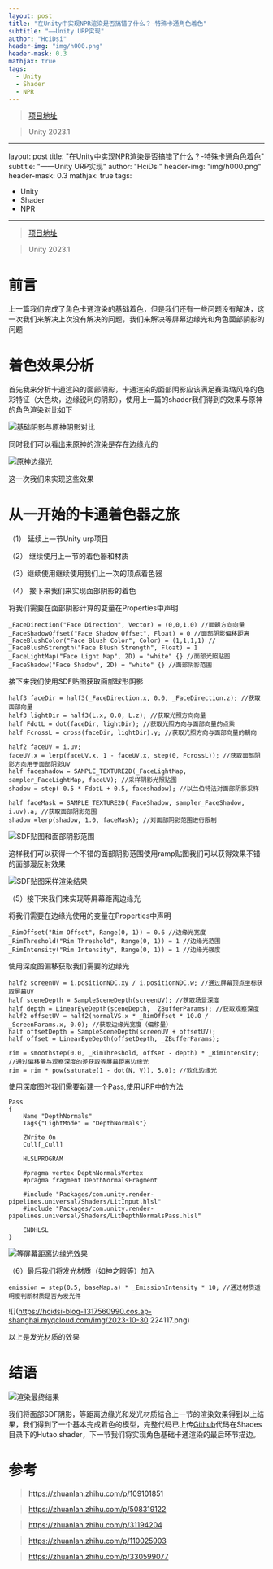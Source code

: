 ```yaml
---
layout: post
title: "在Unity中实现NPR渲染是否搞错了什么？-特殊卡通角色着色"
subtitle: "——Unity URP实现"
author: "HciDsi"
header-img: "img/h000.png"
header-mask: 0.3
mathjax: true
tags:
  - Unity
  - Shader
  - NPR
---
```

>[项目地址](https://github.com/HciDsi/GenshinRender_Like)

>Unity 2023.1
---
layout: post
title: "在Unity中实现NPR渲染是否搞错了什么？-特殊卡通角色着色"
subtitle: "——Unity URP实现"
author: "HciDsi"
header-img: "img/h000.png"
header-mask: 0.3
mathjax: true
tags:
  - Unity
  - Shader
  - NPR
---
>[项目地址](https://github.com/HciDsi/GenshinRender_Like)

>Unity 2023.1
# 前言

上一篇我们完成了角色卡通渲染的基础着色，但是我们还有一些问题没有解决，这一次我们来解决上次没有解决的问题，我们来解决等屏幕边缘光和角色面部阴影的问题

# 着色效果分析

首先我来分析卡通渲染的面部阴影，卡通渲染的面部阴影应该满足赛璐璐风格的色彩特征（大色块，边缘锐利的阴影），使用上一篇的shader我们得到的效果与原神的角色渲染对比如下

![基础阴影与原神阴影对比](https://hcidsi-blog-1317560990.cos.ap-shanghai.myqcloud.com/img/sh3001.jpg)

同时我们可以看出来原神的渲染是存在边缘光的

![原神边缘光](https://hcidsi-blog-1317560990.cos.ap-shanghai.myqcloud.com/img/Snipaste_2023-10-30_21-15-43.png)

这一次我们来实现这些效果

# 从一开始的卡通着色器之旅

（1） 延续上一节Unity urp项目

（2） 继续使用上一节的着色器和材质

（3）继续使用继续使用我们上一次的顶点着色器
    

（4） 接下来我们来实现面部阴影的着色

 将我们需要在面部阴影计算的变量在Properties中声明


    _FaceDirection("Face Direction", Vector) = (0,0,1,0) //面朝方向向量
    _FaceShadowOffset("Face Shadow Offset", Float) = 0 //面部阴影偏移距离
    _FaceBlushColor("Face Blush Color", Color) = (1,1,1,1) //
    _FaceBlushStrength("Face Blush Strength", Float) = 1
    _FaceLightMap("Face Light Map", 2D) = "white" {} //面部光照贴图
    _FaceShadow("Face Shadow", 2D) = "white" {} //面部阴影范围

接下来我们使用SDF贴图获取面部球形阴影



    half3 faceDir = half3(_FaceDirection.x, 0.0, _FaceDirection.z); //获取面部向量
    half3 lightDir = half3(L.x, 0.0, L.z); //获取光照方向向量
    half FdotL = dot(faceDir, lightDir); //获取光照方向与面部向量的点乘
    half FcrossL = cross(faceDir, lightDir).y; //获取光照方向与面部向量的朝向
    
    half2 faceUV = i.uv;
    faceUV.x = lerp(faceUV.x, 1 - faceUV.x, step(0, FcrossL)); //获取面部阴影方向用于面部阴影UV
    half faceshadow = SAMPLE_TEXTURE2D(_FaceLightMap, sampler_FaceLightMap, faceUV); //采样阴影光照贴图
    shadow = step(-0.5 * FdotL + 0.5, faceshadow); //以兰伯特法对面部阴影采样
    
    half faceMask = SAMPLE_TEXTURE2D(_FaceShadow, sampler_FaceShadow, i.uv).a; //获取面部阴影范围 
    shadow =lerp(shadow, 1.0, faceMask); //对面部阴影范围进行限制

![SDF贴图和面部阴影范围](https://hcidsi-blog-1317560990.cos.ap-shanghai.myqcloud.com/img/sh3003.png)

这样我们可以获得一个不错的面部阴影范围使用ramp贴图我们可以获得效果不错的面部漫反射效果

![SDF贴图采样渲染结果](https://hcidsi-blog-1317560990.cos.ap-shanghai.myqcloud.com/img/SH3003.png)

（5）接下来我们来实现等屏幕距离边缘光

将我们需要在边缘光使用的变量在Properties中声明

    _RimOffset("Rim Offset", Range(0, 1)) = 0.6 //边缘光宽度
    _RimThreshold("Rim Threshold", Range(0, 1)) = 1 //边缘光范围
    _RimIntensity("Rim Intensity", Range(0, 1)) = 1 //边缘光强度

使用深度图偏移获取我们需要的边缘光

    half2 screenUV = i.positionNDC.xy / i.positionNDC.w; //通过屏幕顶点坐标获取屏幕UV 
    half sceneDepth = SampleSceneDepth(screenUV); //获取场景深度
    half depth = LinearEyeDepth(sceneDepth, _ZBufferParams); //获取观察深度
    half2 offsetUV = half2(normalVS.x * _RimOffset * 10.0 / _ScreenParams.x, 0.0); //获取边缘光宽度（偏移量）
    half offsetDepth = SampleSceneDepth(screenUV + offsetUV);
    half offset = LinearEyeDepth(offsetDepth, _ZBufferParams);
    
    rim = smoothstep(0.0, _RimThreshold, offset - depth) * _RimIntensity; //通过偏移量与观察深度的差获取等屏幕距离边缘光
    rim = rim * pow(saturate(1 - dot(N, V)), 5.0); //软化边缘光

使用深度图时我们需要新建一个Pass,使用URP中的方法

    Pass
    {
        Name "DepthNormals"
        Tags{"LightMode" = "DepthNormals"}
    
        ZWrite On
        Cull[_Cull]
    
        HLSLPROGRAM
    
        #pragma vertex DepthNormalsVertex
        #pragma fragment DepthNormalsFragment
    
        #include "Packages/com.unity.render-pipelines.universal/Shaders/LitInput.hlsl"
        #include "Packages/com.unity.render-pipelines.universal/Shaders/LitDepthNormalsPass.hlsl"
    
        ENDHLSL
    }

![等屏幕距离边缘光效果](https://hcidsi-blog-1317560990.cos.ap-shanghai.myqcloud.com/img/Snipaste_2023-10-31_11-54-04.png)

（6）最后我们将发光材质（如神之眼等）加入

    emission = step(0.5, baseMap.a) * _EmissionIntensity * 10; //通过材质透明度判断材质是否为发光件

![](https://hcidsi-blog-1317560990.cos.ap-shanghai.myqcloud.com/img/2023-10-30 224117.png)

以上是发光材质的效果

# 结语

![渲染最终结果](https://hcidsi-blog-1317560990.cos.ap-shanghai.myqcloud.com/img/Snipaste_2023-10-31_16-46-45.png)

我们将面部SDF阴影，等距离边缘光和发光材质结合上一节的渲染效果得到以上结果，我们得到了一个基本完成着色的模型，完整代码已上传[Github](https://github.com/HciDsi/GenshinRender_Like)代码在Shades目录下的Hutao.shader，下一节我们将实现角色基础卡通渲染的最后环节描边。


# 参考
>https://zhuanlan.zhihu.com/p/109101851

>https://zhuanlan.zhihu.com/p/508319122

>https://zhuanlan.zhihu.com/p/31194204

>https://zhuanlan.zhihu.com/p/110025903

>https://zhuanlan.zhihu.com/p/330599077